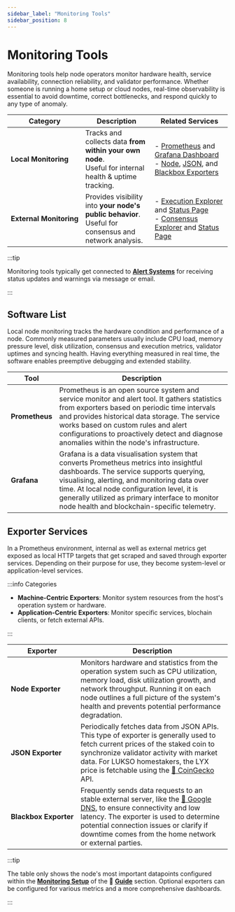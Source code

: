 ```yaml
---
sidebar_label: "Monitoring Tools"
sidebar_position: 8
---
```


# Monitoring Tools

Monitoring tools help node operators monitor hardware health, service availability, connection reliability, and validator performance. Whether someone is running a home setup or cloud nodes, real-time observability is essential to avoid downtime, correct bottlenecks, and respond quickly to any type of anomaly.

| Category                               | Description                                                                                                  | <nobr> Related Services </nobr>                                                                                                                                                                                                                                                                                                                                                     |
| -------------------------------------- | ------------------------------------------------------------------------------------------------------------ | ----------------------------------------------------------------------------------------------------------------------------------------------------------------------------------------------------------------------------------------------------------------------------------------------------------------------------------------------------------------------------------- |
| <nobr> **Local Monitoring** </nobr>    | Tracks and collects data **from within your own node**. <br /> Useful for internal health & uptime tracking. | - [Prometheus](/docs/guides/monitoring/prometheus.md) and [Grafana Dashboard](/docs/guides/monitoring/grafana.md)<br/>- [Node](/docs/guides/monitoring/node-exporter.md), [JSON](/docs/guides/monitoring/json-exporter.md), and [Blackbox Exporters](/docs/guides/monitoring/blackbox-exporter.md)                                                                                  |
| <nobr> **External Monitoring** </nobr> | Provides visibility into **your node's public behavior**. <br /> Useful for consensus and network analysis.  | - [Execution Explorer](/docs/guides/monitoring/external-monitoring.md#execution-block-explorer) and [Status Page](/docs/guides/monitoring/external-monitoring.md#execution-status-page)<br/>- [Consensus Explorer](/docs/guides/monitoring/external-monitoring.md#consensus-block-explorer) and [Status Page](/docs/guides/monitoring/external-monitoring.md#consensus-status-page) |

:::tip

Monitoring tools typically get connected to [**Alert Systems**](/docs/guides/alert-systems/telegram-bot.md) for receiving status updates and warnings via message or email.

:::

## Software List

Local node monitoring tracks the hardware condition and performance of a node. Commonly measured parameters usually include CPU load, memory pressure level, disk utilization, consensus and execution metrics, validator uptimes and syncing health. Having everything measured in real time, the software enables preemptive debugging and extended stability.

| Tool           | Description                                                                                                                                                                                                                                                                                                                         |
| -------------- | ----------------------------------------------------------------------------------------------------------------------------------------------------------------------------------------------------------------------------------------------------------------------------------------------------------------------------------- |
| **Prometheus** | Prometheus is an open source system and service monitor and alert tool. It gathers statistics from exporters based on periodic time intervals and provides historical data storage. The service works based on custom rules and alert configurations to proactively detect and diagnose anomalies within the node's infrastructure. |
| **Grafana**    | Grafana is a data visualisation system that converts Prometheus metrics into insightful dashboards. The service supports querying, visualising, alerting, and monitoring data over time. At local node configuration level, it is generally utilized as primary interface to monitor node health and blockchain-specific telemetry. |

## Exporter Services

In a Prometheus environment, internal as well as external metrics get exposed as local HTTP targets that get scraped and saved through exporter services. Depending on their purpose for use, they become system-level or application-level services.

:::info Categories

- **Machine-Centric Exporters**: Monitor system resources from the host's operation system or hardware.
- **Application-Centric Exporters**: Monitor specific services, blochain clients, or fetch external APIs.

:::

| Exporter                             | Description                                                                                                                                                                                                                                                                                                                |
| ------------------------------------ | -------------------------------------------------------------------------------------------------------------------------------------------------------------------------------------------------------------------------------------------------------------------------------------------------------------------------- |
| <nobr> **Node Exporter** </nobr>     | Monitors hardware and statistics from the operation system such as CPU utilization, memory load, disk utilization growth, and network throughput. Running it on each node outlines a full picture of the system's health and prevents potential performance degradation.                                                   |
| <nobr> **JSON Exporter** </nobr>     | Periodically fetches data from JSON APIs. This type of exporter is generally used to fetch current prices of the staked coin to synchronize validator activity with market data. For LUKSO homestakers, the LYX price is fetchable using the [🦎 CoinGecko](https://www.coingecko.com/) API.                               |
| <nobr> **Blackbox Exporter** </nobr> | Frequently sends data requests to an stable external server, like the [📡 Google DNS](https://developers.google.com/speed/public-dns?hl=en), to ensure connectivity and low latency. The exporter is used to determine potential connection issues or clarify if downtime comes from the home network or external parties. |

:::tip

The table only shows the node's most important datapoints configured within the [**Monitoring Setup**](/docs/guides/monitoring/software-preparation.md) of the 📖 [**Guide**](/docs/guides/validator-setup/precautions.md) section. Optional exporters can be configured for various metrics and a more comprehensive dashboards.

:::
